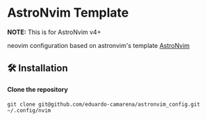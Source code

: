 # AstroNvim Template

**NOTE:** This is for AstroNvim v4+

neovim configuration based on astronvim's template [AstroNvim](https://www.astronvim.com/)

## 🛠️ Installation

#### Clone the repository

```shell
git clone git@github.com/eduardo-camarena/astronvim_config.git ~/.config/nvim
```
